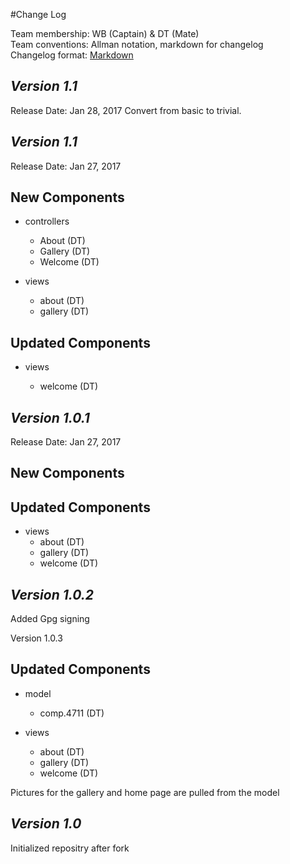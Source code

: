 #Change Log

Team membership:  WB (Captain) & DT (Mate)  
Team conventions: Allman notation, markdown for changelog  
Changelog format: [Markdown](https://github.com/adam-p/markdown-here/wiki/Markdown-Cheatsheet) 

## *Version 1.1*

Release Date: Jan 28, 2017
Convert from basic to trivial.

## *Version 1.1*

Release Date: Jan 27, 2017

## New Components

-   controllers

    -   About   (DT)
    -   Gallery (DT)
    -   Welcome (DT)

-   views

    -   about   (DT)
    -   gallery (DT)
    
## Updated Components

-   views

    -   welcome (DT)

## *Version 1.0.1*

Release Date: Jan 27, 2017

## New Components

## Updated Components

-   views
    -   about   (DT)
    -   gallery (DT)
    -   welcome (DT)


## *Version 1.0.2*
Added Gpg signing

Version 1.0.3

## Updated Components

-   model
    -   comp.4711   (DT)

-   views
    -   about   (DT)
    -   gallery (DT)
    -   welcome (DT)

Pictures for the gallery and home page are pulled from the model

## *Version 1.0*

Initialized repositry after fork


